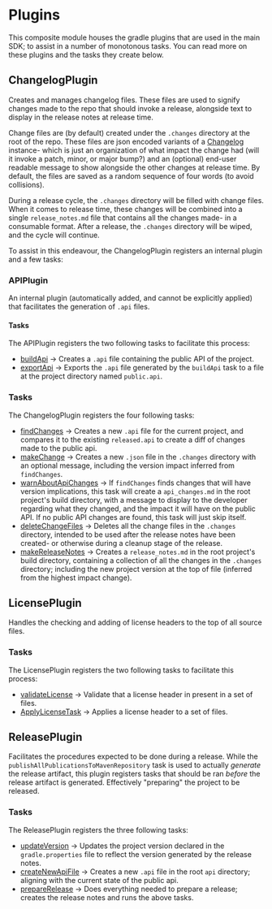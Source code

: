 # Plugins

This composite module houses the gradle plugins that are used in the main SDK; to assist in a 
number of monotonous tasks. You can read more on these plugins and the tasks they create below.

## ChangelogPlugin

Creates and manages changelog files. These files are used to signify changes made to the repo that 
should invoke a release, alongside text to display in the release notes at release time.

Change files are (by default) created under the `.changes` directory at the root of the repo. 
These files are json encoded variants of a [Changelog](./src/main/java/com/google/gradle/types/Changelog.kt) instance- 
which is just an organization of what impact the change had (will it invoke a patch, minor, or 
major bump?) and an (optional) end-user readable message to show alongside the other changes at 
release time. By default, the files are saved as a random sequence of four words (to avoid 
collisions).

During a release cycle, the `.changes` directory will be filled with change files. When it comes to 
release time, these changes will be combined into a single `release_notes.md` file that contains 
all the changes made- in a consumable format. After a release, the `.changes` directory will be 
wiped, and the cycle will continue.

To assist in this endeavour, the ChangelogPlugin registers an internal plugin and a few tasks:

### APIPlugin

An internal plugin (automatically added, and cannot be explicitly applied) that facilitates the 
generation of `.api` files.

#### Tasks

The APIPlugin registers the two following tasks to facilitate this process:

- [buildApi](./src/main/java/com/google/gradle/plugins/ApiPlugin.kt) -> Creates a `.api` file 
containing the public API of the project.
- [exportApi](./src/main/java/com/google/gradle/plugins/ApiPlugin.kt) -> Exports the `.api` file 
generated by the `buildApi` task to a file at the project directory named `public.api`.

### Tasks

The ChangelogPlugin registers the four following tasks:

- [findChanges](./src/main/java/com/google/gradle/tasks/FindChangesTask.kt) -> Creates a new `.api` 
file for the current project, and compares it to the existing `released.api` to create a diff of 
changes made to the public api.
- [makeChange](./src/main/java/com/google/gradle/tasks/MakeChangeTask.kt) -> Creates a new `.json` 
file in the `.changes` directory with an optional message, including the version impact inferred 
from `findChanges`.
- [warnAboutApiChanges](./src/main/java/com/google/gradle/tasks/WarnAboutApiChangesTask.kt) -> If 
`findChanges` finds changes that will have version implications, this task will create a 
`api_changes.md` in the root project's build directory, with a message to display to the developer 
regarding what they changed, and the impact it will have on the public API. If no public API changes 
are found, this task will just skip itself.
- [deleteChangeFiles](./src/main/java/com/google/gradle/tasks/MakeReleaseNotesTask.kt) -> Deletes 
all the change files in the `.changes` directory, intended to be used after the release notes have 
been created- or otherwise during a cleanup stage of the release.
- [makeReleaseNotes](./src/main/java/com/google/gradle/tasks/MakeReleaseNotesTask.kt) -> Creates a 
`release_notes.md` in the root project's build directory, containing a collection of all the changes 
in the `.changes` directory; including the new project version at the top of file (inferred from the 
highest impact change).


## LicensePlugin

Handles the checking and adding of license headers to the top of all source files.

### Tasks

The LicensePlugin registers the two following tasks to facilitate this process:

- [validateLicense](./src/main/java/com/google/gradle/tasks/ValidateLicenseTask.kt) -> Validate that 
a license header in present in a set of files.
- [ApplyLicenseTask](./src/main/java/com/google/gradle/tasks/ApplyLicenseTask.kt) -> Applies a 
license header to a set of files.

## ReleasePlugin

Facilitates the procedures expected to be done during a release. 
While the `publishAllPublicationsToMavenRepository` task is used to actually *generate* the release 
artifact, this plugin registers tasks that should be ran *before* the release artifact is generated. 
Effectively "preparing" the project to be released.

### Tasks

The ReleasePlugin registers the three following tasks:

- [updateVersion](./src/main/java/com/google/gradle/tasks/VersionBumpTask.kt) -> Updates the project 
version declared in the `gradle.properties` file to reflect the version generated by the release 
notes.
- [createNewApiFile](./src/main/java/com/google/gradle/plugins/ReleasePlugin.kt) -> Creates a new 
`.api` file in the root `api` directory; aligning with the current state of the public api.
- [prepareRelease](./src/main/java/com/google/gradle/plugins/ReleasePlugin.kt) -> Does everything 
needed to prepare a release; creates the release notes and runs the above tasks.
